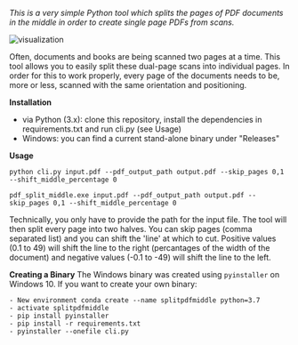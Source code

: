 *This is a very simple Python tool which splits the pages of PDF documents in the middle in order to create single page PDFs from scans.*

![visualization](https://user-images.githubusercontent.com/16179317/63167497-cd314700-c031-11e9-9347-c09484794ebe.png)

Often, documents and books are being scanned two pages at a time. This tool allows you to easily split these dual-page scans into individual pages. In order for this to work properly, every page of the documents needs to be, more or less, scanned with the same orientation and positioning.

**Installation**

- via Python (3.x): clone this repository, install the dependencies in requirements.txt and run cli.py (see Usage)
- Windows: you can find a current stand-alone binary under "Releases"

**Usage**

    python cli.py input.pdf --pdf_output_path output.pdf --skip_pages 0,1 --shift_middle_percentage 0

    pdf_split_middle.exe input.pdf --pdf_output_path output.pdf --skip_pages 0,1 --shift_middle_percentage 0
  
Technically, you only have to provide the path for the input file. The tool will then split every page into two halves.
You can skip pages (comma separated list) and you can shift the 'line' at which to cut. Positive values (0.1 to 49) will shift the line to the right (percantages of the width of the document) and negative values (-0.1 to -49) will shift the line to the left.

**Creating a Binary**
The Windows binary was created using `pyinstaller` on Windows 10. If you want to create your own binary:

    - New environment conda create --name splitpdfmiddle python=3.7
    - activate splitpdfmiddle
    - pip install pyinstaller
    - pip install -r requirements.txt
    - pyinstaller --onefile cli.py
